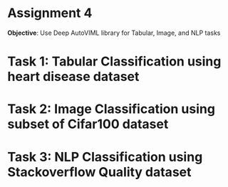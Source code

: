 # Assignment 4

**Objective**: Use Deep AutoVIML library for Tabular, Image, and NLP tasks

# Task 1: Tabular Classification using heart disease dataset
# Task 2: Image Classification using subset of Cifar100 dataset
# Task 3: NLP Classification using Stackoverflow Quality dataset 

